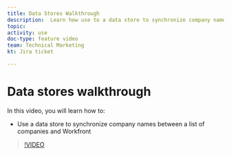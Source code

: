 ```yaml
---
title: Data Stores Walkthrough
description:  Learn how use to a data store to synchronize company names between a list of companies and Workfront using [!DNL Adobe Workfront Fusion].
topic: 
activity: use
doc-type: feature video
team: Technical Marketing
kt: Jira ticket 

---
```

# Data stores walkthrough

In this video, you will learn how to:

* Use a data store to synchronize company names between a list of companies and Workfront

>[!VIDEO](https://video.tv.adobe.com/v/335296/?quality=12)
